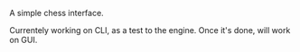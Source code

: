 A simple chess interface.

Currentely working on CLI, as a test to the engine.
Once it's done, will work on GUI.
